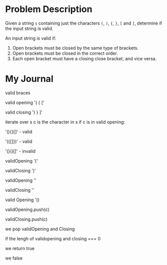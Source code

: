 # Problem Description
Given a string `s` containing just the characters `(`, `)`, `{`, `}`, `[` and `]`, determine if the input string is valid.

An input string is valid if:

1. Open brackets must be closed by the same type of brackets.
2. Open brackets must be closed in the correct order.
3. Each open bracket must have a closing close bracket, and vice versa.


# My Journal

valid braces

valid opening '( { ['

valid closing ') } ]'

iterate over s
c is the character in s
if c is in valid opening:

'(){}[]' - valid

'({[]})' - valid

'(}()[]' - invalid

validOpening '('

validClosing ')'

validOpening ''

validClosing ''

valid Opening '()

validOpening.push(c)

validClosing.push(c)

we pop validOpening and Closing

if the lengh of validopening and closing === 0 

we return true

we false
